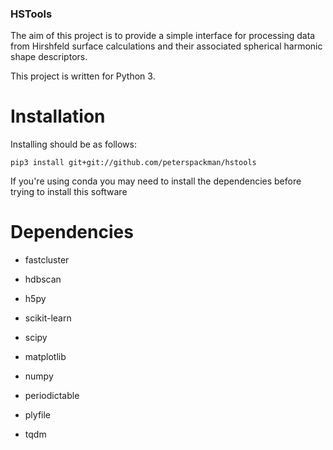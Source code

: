 ### HSTools

The aim of this project is to provide a simple interface
for processing data from Hirshfeld surface calculations
and their associated spherical harmonic shape descriptors.

This project is written for Python 3.

# Installation
Installing should be as follows:
```
pip3 install git+git://github.com/peterspackman/hstools
```

If you're using conda you may need to install the dependencies
before trying to install this software

# Dependencies
* fastcluster
* hdbscan
* h5py

* scikit-learn
* scipy
* matplotlib
* numpy

* periodictable
* plyfile
* tqdm
